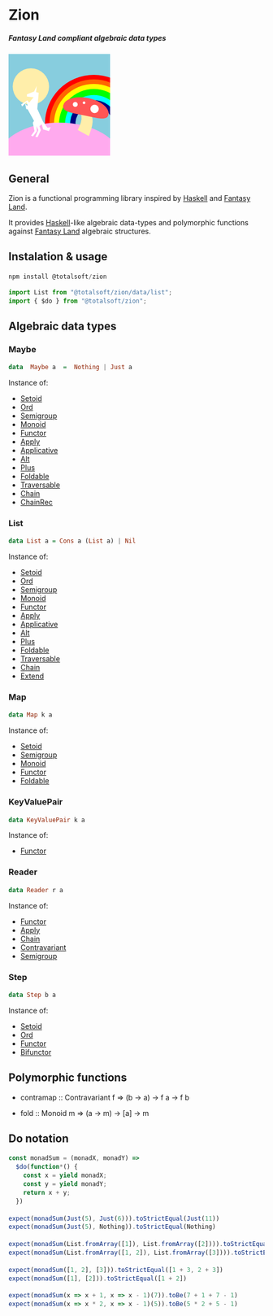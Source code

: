 # Zion
##### Fantasy Land compliant algebraic data types
<img src="fantasyland-logo.png" width="200" height="200" />

## General
Zion is a functional programming library inspired by [Haskell][] and [Fantasy Land][].

It provides [Haskell][]-like algebraic data-types and polymorphic functions against [Fantasy Land][] algebraic structures.

## Instalation & usage
```javascript
npm install @totalsoft/zion
```

```javascript
import List from "@totalsoft/zion/data/list";
import { $do } from "@totalsoft/zion";
```

## Algebraic data types
### Maybe
```haskell
data  Maybe a  =  Nothing | Just a
```
Instance of:
- [Setoid][]
- [Ord][]
- [Semigroup][]
- [Monoid][]
- [Functor][]
- [Apply][]
- [Applicative][]
- [Alt][]
- [Plus][]
- [Foldable][]
- [Traversable][]
- [Chain][]
- [ChainRec][]

### List
```haskell
data List a = Cons a (List a) | Nil
```
Instance of:
- [Setoid][]
- [Ord][]
- [Semigroup][]
- [Monoid][]
- [Functor][]
- [Apply][]
- [Applicative][]
- [Alt][]
- [Plus][]
- [Foldable][]
- [Traversable][]
- [Chain][]
- [Extend][]


### Map
```haskell
data Map k a
```
Instance of:
- [Setoid][]
- [Semigroup][]
- [Monoid][]
- [Functor][]
- [Foldable][]


### KeyValuePair
```haskell
data KeyValuePair k a
```
Instance of:
- [Functor][]


### Reader
```haskell
data Reader r a
```
Instance of:
- [Functor][]
- [Apply][]
- [Chain][]
- [Contravariant][]
- [Semigroup][]


### Step
```haskell
data Step b a
```
Instance of:
- [Setoid][]
- [Ord][]
- [Functor][]
- [Bifunctor][]


## Polymorphic functions
- contramap :: Contravariant f => (b -> a) -> f a -> f b

- fold :: Monoid m => (a -> m) -> [a] -> m

## Do notation
```javascript
const monadSum = (monadX, monadY) =>
  $do(function*() {
    const x = yield monadX;
    const y = yield monadY;
    return x + y;
  })

expect(monadSum(Just(5), Just(6))).toStrictEqual(Just(11))
expect(monadSum(Just(5), Nothing)).toStrictEqual(Nothing)

expect(monadSum(List.fromArray([1]), List.fromArray([2]))).toStrictEqual(List.fromArray([1+2]))
expect(monadSum(List.fromArray([1, 2]), List.fromArray([3]))).toStrictEqual(List.fromArray([1 + 3, 2 + 3]))

expect(monadSum([1, 2], [3])).toStrictEqual([1 + 3, 2 + 3])
expect(monadSum([1], [2])).toStrictEqual([1 + 2])

expect(monadSum(x => x + 1, x => x - 1)(7)).toBe(7 + 1 + 7 - 1)
expect(monadSum(x => x * 2, x => x - 1)(5)).toBe(5 * 2 + 5 - 1)
```




[Haskell]:                  https://www.haskell.org/
[Ramda]:                    http://ramdajs.com/
[Sanctuary]:                https://github.com/sanctuary-js/
[Fantasy Land]:             https://github.com/fantasyland/fantasy-land
[Setoid]:                   https://github.com/fantasyland/fantasy-land#setoid
[Ord]:                      https://github.com/fantasyland/fantasy-land#ord
[Semigroup]:                https://github.com/fantasyland/fantasy-land#semigroup
[Monoid]:                   https://github.com/fantasyland/fantasy-land#monoid
[Functor]:                  https://github.com/fantasyland/fantasy-land#functor
[Bifunctor]:                https://github.com/fantasyland/fantasy-land#bifunctor
[Apply]:                    https://github.com/fantasyland/fantasy-land#apply
[Applicative]:              https://github.com/fantasyland/fantasy-land#applicative
[Alt]:                      https://github.com/fantasyland/fantasy-land#alt
[Plus]:                     https://github.com/fantasyland/fantasy-land#plus
[Foldable]:                 https://github.com/fantasyland/fantasy-land#foldable
[Traversable]:              https://github.com/fantasyland/fantasy-land#traversable
[Chain]:                    https://github.com/fantasyland/fantasy-land#chain
[ChainRec]:                 https://github.com/fantasyland/fantasy-land#chainRec
[Extend]:                   https://github.com/fantasyland/fantasy-land#extend
[Contravariant]:            https://github.com/fantasyland/fantasy-land#contravariant
